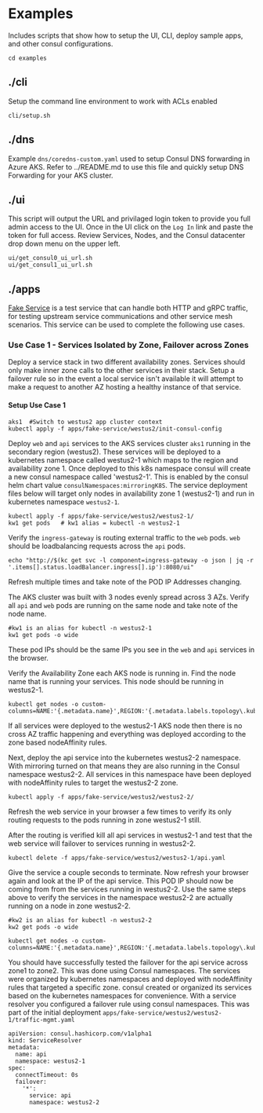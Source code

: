 # Examples
Includes scripts that show how to setup the UI, CLI, deploy sample apps, and other consul configurations.
```
cd examples
```
## ./cli
Setup the command line environment to work with ACLs enabled
```
cli/setup.sh
```
## ./dns
Example `dns/coredns-custom.yaml` used to setup Consul DNS forwarding in Azure AKS.  Refer to ../README.md to use this file and quickly setup DNS Forwarding for your AKS cluster.
## ./ui
This script will output the URL and privilaged login token to provide you full admin access to the UI.  Once in the UI click on the `Log In` link and paste the token for full access. Review Services, Nodes, and the Consul datacenter drop down menu on the upper left.
```
ui/get_consul0_ui_url.sh
ui/get_consul1_ui_url.sh
```

## ./apps
[Fake Service](https://github.com/nicholasjackson/fake-service) is a test service that can handle both HTTP and gRPC traffic, for testing upstream service communications and other service mesh scenarios.  This service can be used to complete the following use cases.

### Use Case 1 - Services Isolated by Zone, Failover across Zones
Deploy a service stack in two different availability zones.  Services should only make inner zone calls to the other services in their stack.  Setup a failover rule so in the event a local service isn't available it will attempt to make a request to another AZ hosting a healthy instance of that service.

#### Setup Use Case 1

```
aks1  #Switch to westus2 app cluster context
kubectl apply -f apps/fake-service/westus2/init-consul-config
```

Deploy `web` and `api` services to the AKS services cluster `aks1` running in the secondary region (westus2).  These services will be deployed to a kubernetes namespace called westus2-1 which maps to the region and availability zone 1.  Once deployed to this k8s namespace consul will create a new consul namespace called 'westus2-1'.  This is enabled by the consul helm chart value `consulNamespaces:mirroringK8S`.  The service deployment files below will target only nodes in availability zone 1 (westus2-1) and run in kubernetes namespace `westus2-1`.
```
kubectl apply -f apps/fake-service/westus2/westus2-1/
kw1 get pods   # kw1 alias = kubectl -n westus2-1
```

Verify the `ingress-gateway` is routing external traffic to the `web`  pods.  `web` should be loadbalancing requests across the `api` pods.
```
echo "http://$(kc get svc -l component=ingress-gateway -o json | jq -r '.items[].status.loadBalancer.ingress[].ip'):8080/ui"
```
Refresh multiple times and take note of the POD IP Addresses changing.

The AKS cluster was built with 3 nodes evenly spread across 3 AZs. Verify all `api` and `web` pods are running on the same node and take note of the node name.  
```
#kw1 is an alias for kubectl -n westus2-1
kw1 get pods -o wide
```
These pod IPs should be the same IPs you see in the `web` and `api` services in the browser.  

Verify the Availability Zone each AKS node is running in.  Find the node name that is running your services.  This node should be running in westus2-1.
```
kubectl get nodes -o custom-columns=NAME:'{.metadata.name}',REGION:'{.metadata.labels.topology\.kubernetes\.io/region}',ZONE:'{metadata.labels.topology\.kubernetes\.io/zone}'
```
If all services were deployed to the westus2-1 AKS node then there is no cross AZ traffic happening and everything was deployed according to the zone based nodeAffinity rules.

Next, deploy the api service into the kubernetes westus2-2 namespace.  With mirroring turned on that means they are also running in the Consul namespace westus2-2. All services in this namespace have been deployed with nodeAffinity rules to target the westus2-2 zone.

```
kubectl apply -f apps/fake-service/westus2/westus2-2/
```
Refresh the web service in your browser a few times to verify its only routing requests to the pods running in zone westus2-1 still.  

After the routing is verified kill all api services in westus2-1 and test that the web service will failover to services running in westus2-2.
```
kubectl delete -f apps/fake-service/westus2/westus2-1/api.yaml
```
Give the service a couple seconds to terminate.  Now refresh your browser again and look at the IP of the api service.  This POD IP should now be coming from from the services running in westus2-2. Use the same steps above to verify the services in the namespace westus2-2 are actually running on a node in zone westus2-2.

```
#kw2 is an alias for kubectl -n westus2-2
kw2 get pods -o wide

kubectl get nodes -o custom-columns=NAME:'{.metadata.name}',REGION:'{.metadata.labels.topology\.kubernetes\.io/region}',ZONE:'{metadata.labels.topology\.kubernetes\.io/zone}'
```

You should have successfully tested the failover for the api service across zone1 to zone2.  This was done using Consul namespaces.  The services were organized by kubernetes namespaces and deployed with nodeAffinity rules that targeted a specific zone.  consul created or organized its services based on the kubernetes namespaces for convenience.  With a service resolver you configured a failover rule using consul namespaces. This was part of the initial deployment `apps/fake-service/westus2/westus2-1/traffic-mgmt.yaml`
```
apiVersion: consul.hashicorp.com/v1alpha1
kind: ServiceResolver
metadata:
  name: api
  namespace: westus2-1
spec:
  connectTimeout: 0s
  failover:
    '*':
      service: api
      namespace: westus2-2
``` 
